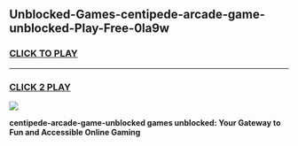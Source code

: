 
## Unblocked-Games-centipede-arcade-game-unblocked-Play-Free-0la9w
<h3>
<a href="https://premium76.site?title=centipede-arcade-game-unblocked&ref=18A1">CLICK TO PLAY</a></h3>
<hr>

<h3>
<a href="https://premium76.site?title=centipede-arcade-game-unblocked&ref=18A1">CLICK 2 PLAY</a>
  
</h3>

<a href="https://premium76.site?title=centipede-arcade-game-unblocked&ref=18A1"><img src="https://clearcache.store/games.png"></a>


**centipede-arcade-game-unblocked games unblocked: Your Gateway to Fun and Accessible Online Gaming**
